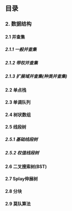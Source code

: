 ## 目录

### 2. 数据结构

#### 2.1 并查集

##### 2.1.1 一般并查集
##### 2.1.2 带权并查集
##### 2.1.3 扩展域并查集(种类并查集)


#### 2.2 单点栈

#### 2.3 单调队列

#### 2.4 树状数组

#### 2.5 线段树


##### 2.5.1 基础线段树
##### 2.5.2 权值线段树


#### 2.6 二叉搜索树(BST)


#### 2.7 Splay伸展树


#### 2.8 分块


#### 2.9 莫队算法

